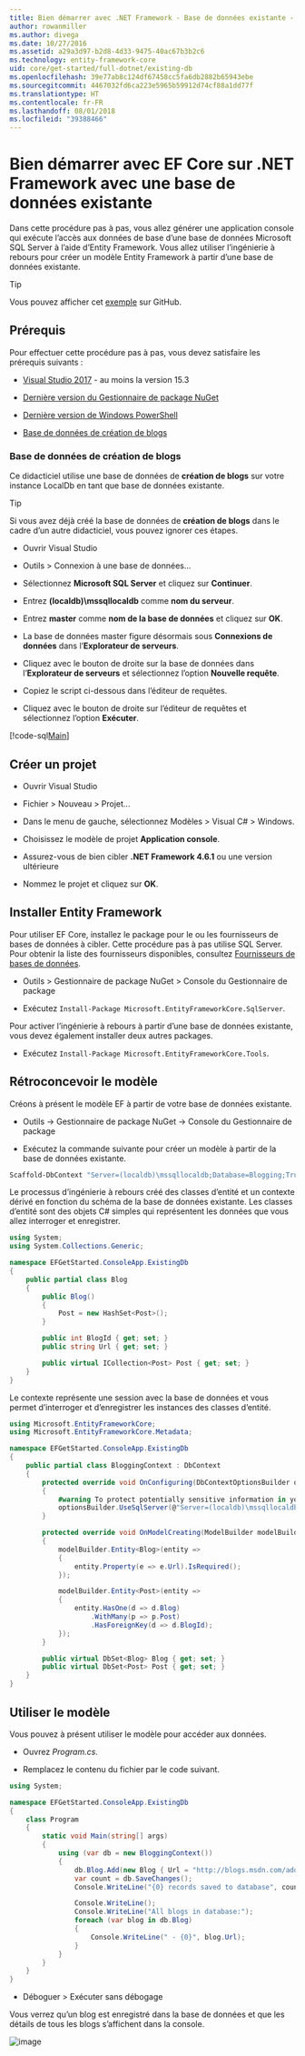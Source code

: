 ```yaml
---
title: Bien démarrer avec .NET Framework - Base de données existante - EF Core
author: rowanmiller
ms.author: divega
ms.date: 10/27/2016
ms.assetid: a29a3d97-b2d8-4d33-9475-40ac67b3b2c6
ms.technology: entity-framework-core
uid: core/get-started/full-dotnet/existing-db
ms.openlocfilehash: 39e77ab8c124df67458cc5fa6db2882b65943ebe
ms.sourcegitcommit: 4467032fd6ca223e5965b59912d74cf88a1dd77f
ms.translationtype: HT
ms.contentlocale: fr-FR
ms.lasthandoff: 08/01/2018
ms.locfileid: "39388466"
---
```

# <a name="getting-started-with-ef-core-on-net-framework-with-an-existing-database"></a>Bien démarrer avec EF Core sur .NET Framework avec une base de données existante

Dans cette procédure pas à pas, vous allez générer une application console qui exécute l’accès aux données de base d’une base de données Microsoft SQL Server à l’aide d’Entity Framework. Vous allez utiliser l’ingénierie à rebours pour créer un modèle Entity Framework à partir d’une base de données existante.

> [!TIP]  
> Vous pouvez afficher cet [exemple](https://github.com/aspnet/EntityFramework.Docs/tree/master/samples/core/GetStarted/FullNet/ConsoleApp.ExistingDb) sur GitHub.

## <a name="prerequisites"></a>Prérequis

Pour effectuer cette procédure pas à pas, vous devez satisfaire les prérequis suivants :

* [Visual Studio 2017](https://www.visualstudio.com/downloads/) - au moins la version 15.3

* [Dernière version du Gestionnaire de package NuGet](https://dist.nuget.org/index.html)

* [Dernière version de Windows PowerShell](https://docs.microsoft.com/powershell/scripting/setup/installing-windows-powershell)

* [Base de données de création de blogs](#blogging-database)

### <a name="blogging-database"></a>Base de données de création de blogs

Ce didacticiel utilise une base de données de **création de blogs** sur votre instance LocalDb en tant que base de données existante.

> [!TIP]  
> Si vous avez déjà créé la base de données de **création de blogs** dans le cadre d’un autre didacticiel, vous pouvez ignorer ces étapes.

* Ouvrir Visual Studio

* Outils > Connexion à une base de données...

* Sélectionnez **Microsoft SQL Server** et cliquez sur **Continuer**.

* Entrez **(localdb)\mssqllocaldb** comme **nom du serveur**.

* Entrez **master** comme **nom de la base de données** et cliquez sur **OK**.

* La base de données master figure désormais sous **Connexions de données** dans l’**Explorateur de serveurs**.

* Cliquez avec le bouton de droite sur la base de données dans l’**Explorateur de serveurs** et sélectionnez l’option **Nouvelle requête**.

* Copiez le script ci-dessous dans l’éditeur de requêtes.

* Cliquez avec le bouton de droite sur l’éditeur de requêtes et sélectionnez l’option **Exécuter**.

[!code-sql[Main](../_shared/create-blogging-database-script.sql)]

## <a name="create-a-new-project"></a>Créer un projet

* Ouvrir Visual Studio

* Fichier > Nouveau > Projet...

* Dans le menu de gauche, sélectionnez Modèles > Visual C# > Windows.

* Choisissez le modèle de projet **Application console**.

* Assurez-vous de bien cibler **.NET Framework 4.6.1** ou une version ultérieure

* Nommez le projet et cliquez sur **OK**.

## <a name="install-entity-framework"></a>Installer Entity Framework

Pour utiliser EF Core, installez le package pour le ou les fournisseurs de bases de données à cibler. Cette procédure pas à pas utilise SQL Server. Pour obtenir la liste des fournisseurs disponibles, consultez [Fournisseurs de bases de données](../../providers/index.md).

* Outils > Gestionnaire de package NuGet > Console du Gestionnaire de package

* Exécutez `Install-Package Microsoft.EntityFrameworkCore.SqlServer`.

Pour activer l’ingénierie à rebours à partir d’une base de données existante, vous devez également installer deux autres packages.

* Exécutez `Install-Package Microsoft.EntityFrameworkCore.Tools`.

## <a name="reverse-engineer-your-model"></a>Rétroconcevoir le modèle

Créons à présent le modèle EF à partir de votre base de données existante.

* Outils -> Gestionnaire de package NuGet -> Console du Gestionnaire de package

* Exécutez la commande suivante pour créer un modèle à partir de la base de données existante.

``` powershell
Scaffold-DbContext "Server=(localdb)\mssqllocaldb;Database=Blogging;Trusted_Connection=True;" Microsoft.EntityFrameworkCore.SqlServer
```

Le processus d’ingénierie à rebours créé des classes d’entité et un contexte dérivé en fonction du schéma de la base de données existante. Les classes d’entité sont des objets C# simples qui représentent les données que vous allez interroger et enregistrer.

<!-- [!code-csharp[Main](samples/core/GetStarted/FullNet/ConsoleApp.ExistingDb/Blog.cs)] -->
``` csharp
using System;
using System.Collections.Generic;

namespace EFGetStarted.ConsoleApp.ExistingDb
{
    public partial class Blog
    {
        public Blog()
        {
            Post = new HashSet<Post>();
        }

        public int BlogId { get; set; }
        public string Url { get; set; }

        public virtual ICollection<Post> Post { get; set; }
    }
}
```

Le contexte représente une session avec la base de données et vous permet d’interroger et d’enregistrer les instances des classes d’entité.

<!-- [!code-csharp[Main](samples/core/GetStarted/FullNet/ConsoleApp.ExistingDb/BloggingContext.cs)] -->
``` csharp
using Microsoft.EntityFrameworkCore;
using Microsoft.EntityFrameworkCore.Metadata;

namespace EFGetStarted.ConsoleApp.ExistingDb
{
    public partial class BloggingContext : DbContext
    {
        protected override void OnConfiguring(DbContextOptionsBuilder optionsBuilder)
        {
            #warning To protect potentially sensitive information in your connection string, you should move it out of source code. See http://go.microsoft.com/fwlink/?LinkId=723263 for guidance on storing connection strings.
            optionsBuilder.UseSqlServer(@"Server=(localdb)\mssqllocaldb;Database=Blogging;Trusted_Connection=True;");
        }

        protected override void OnModelCreating(ModelBuilder modelBuilder)
        {
            modelBuilder.Entity<Blog>(entity =>
            {
                entity.Property(e => e.Url).IsRequired();
            });

            modelBuilder.Entity<Post>(entity =>
            {
                entity.HasOne(d => d.Blog)
                    .WithMany(p => p.Post)
                    .HasForeignKey(d => d.BlogId);
            });
        }

        public virtual DbSet<Blog> Blog { get; set; }
        public virtual DbSet<Post> Post { get; set; }
    }
}
```

## <a name="use-your-model"></a>Utiliser le modèle

Vous pouvez à présent utiliser le modèle pour accéder aux données.

* Ouvrez *Program.cs*.

* Remplacez le contenu du fichier par le code suivant.

<!-- [!code-csharp[Main](samples/core/GetStarted/FullNet/ConsoleApp.ExistingDb/Program.cs)] -->
``` csharp
using System;

namespace EFGetStarted.ConsoleApp.ExistingDb
{
    class Program
    {
        static void Main(string[] args)
        {
            using (var db = new BloggingContext())
            {
                db.Blog.Add(new Blog { Url = "http://blogs.msdn.com/adonet" });
                var count = db.SaveChanges();
                Console.WriteLine("{0} records saved to database", count);

                Console.WriteLine();
                Console.WriteLine("All blogs in database:");
                foreach (var blog in db.Blog)
                {
                    Console.WriteLine(" - {0}", blog.Url);
                }
            }
        }
    }
}
```

* Déboguer > Exécuter sans débogage

Vous verrez qu’un blog est enregistré dans la base de données et que les détails de tous les blogs s’affichent dans la console.

![image](_static/output-existing-db.png)
